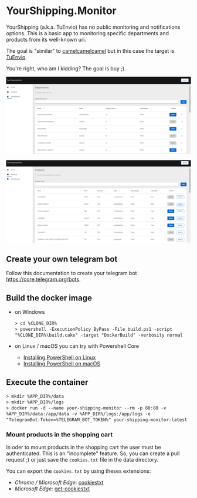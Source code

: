 # YourShipping.Monitor

YourShipping (a.k.a. TuEnvio) has no public monitoring and notifications options. This is a basic app to monitoring specific departments and products from its well-known uri.

The goal is "similar" to [camelcamelcamel](https://camelcamelcamel.com) but in this case the target is [TuEnvio](https://www.tuenvio.cu/).

You're right, who am I kidding? The goal is buy ;).

![Departments Monitor](media/departments-page.png "Departments Monitor")

![Departments Monitor](media/products-page.png "Products Monitor")

## Create your own telegram bot

Follow this documentation to create your telegram bot https://core.telegram.org/bots. 

## Build the docker image
    
- on Windows
      
      > cd %CLONE_DIR%
      > powershell -ExecutionPolicy ByPass -File build.ps1 -script "%CLONE_DIR%\build.cake" -target "DockerBuild" -verbosity normal
    
- on Linux / macOS you can try with Powershell Core 
    
    - [Installing PowerShell on Linux](https://docs.microsoft.com/en-us/powershell/scripting/install/installing-powershell-core-on-linux)
    - [Installing PowerShell on macOS](https://docs.microsoft.com/en-us/powershell/scripting/install/installing-powershell-core-on-macos)
 
## Execute the container

    > mkdir %APP_DIR%/data
    > mkdir %APP_DIR%/logs
    > docker run -d --name your-shipping-monitor --rm -p 80:80 -v %APP_DIR%/data:/app/data -v %APP_DIR%/logs:/app/logs -e "TelegramBot:Token=%TELEGRAM_BOT_TOKEN%" your-shipping-monitor:latest
    
### Mount products in the shopping cart

In oder to mount products in the shopping cart the user must be authenticated. This is an "incomplete" feature. So, you can create a pull request ;) or just save the `cookies.txt` file in the data directory.

You can export the `cookies.txt` by using theses extensions:

- *Chrome / Microsoft Edge*: [cookiestxt](https://chrome.google.com/webstore/detail/cookiestxt/njabckikapfpffapmjgojcnbfjonfjfg)
- *Microsoft Edge*: [get-cookiestxt](https://microsoftedge.microsoft.com/addons/detail/get-cookiestxt/helleheikohejgehaknifdkcfcmceeip)
